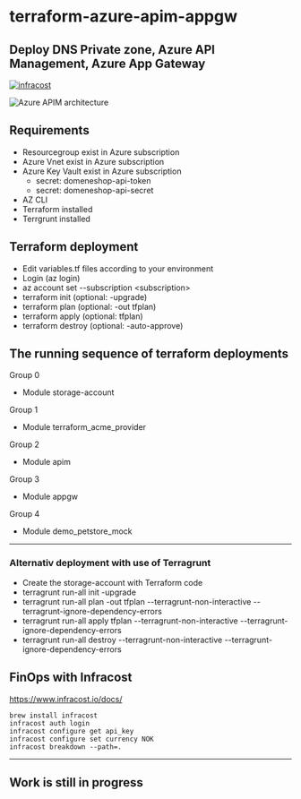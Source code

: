 # terraform-azure-apim-appgw
## Deploy DNS Private zone, Azure API Management, Azure App Gateway
[![infracost](https://img.shields.io/endpoint?url=https://dashboard.api.infracost.io/shields/json/9775c3c0-30e0-4a7b-872e-34be9cce38f2/repos/1a8537db-dda5-4531-bda2-f0a757744edf/branch/f62d9988-dd0e-4410-b167-eb91ce32f50b)](https://dashboard.infracost.io/org/rokris/repos/1a8537db-dda5-4531-bda2-f0a757744edf?tab=settings)

![Azure APIM architecture](https://github.com/rokris/terraform-azure-apim-appgw/assets/18302354/145eaec1-94b1-4c38-a2c3-89b606364b4f)

## Requirements
- Resourcegroup exist in Azure subscription
- Azure Vnet exist in Azure subscription
- Azure Key Vault exist in Azure subscription
    - secret: domeneshop-api-token
    - secret: domeneshop-api-secret
- AZ CLI
- Terraform installed
- Terrgrunt installed

## Terraform deployment
- Edit variables.tf files according to your environment
- Login (az login)
- az account set --subscription \<subscription>
- terraform init (optional: -upgrade)
- terraform plan (optional: -out tfplan)
- terraform apply (optional: tfplan)
- terraform destroy (optional: -auto-approve)

The running sequence of terraform deployments
---
Group 0
- Module storage-account

Group 1
- Module terraform_acme_provider

Group 2
- Module apim

Group 3
- Module appgw

Group 4
- Module demo_petstore_mock

---
### Alternativ deployment with use of Terragrunt
- Create the storage-account with Terraform code
- terragrunt run-all init -upgrade
- terragrunt run-all plan -out tfplan --terragrunt-non-interactive --terragrunt-ignore-dependency-errors
- terragrunt run-all apply tfplan --terragrunt-non-interactive --terragrunt-ignore-dependency-errors
- terragrunt run-all destroy --terragrunt-non-interactive --terragrunt-ignore-dependency-errors

## FinOps with Infracost
https://www.infracost.io/docs/

```shell
brew install infracost
infracost auth login
infracost configure get api_key
infracost configure set currency NOK
infracost breakdown --path=. 
```

---

## Work is still in progress
